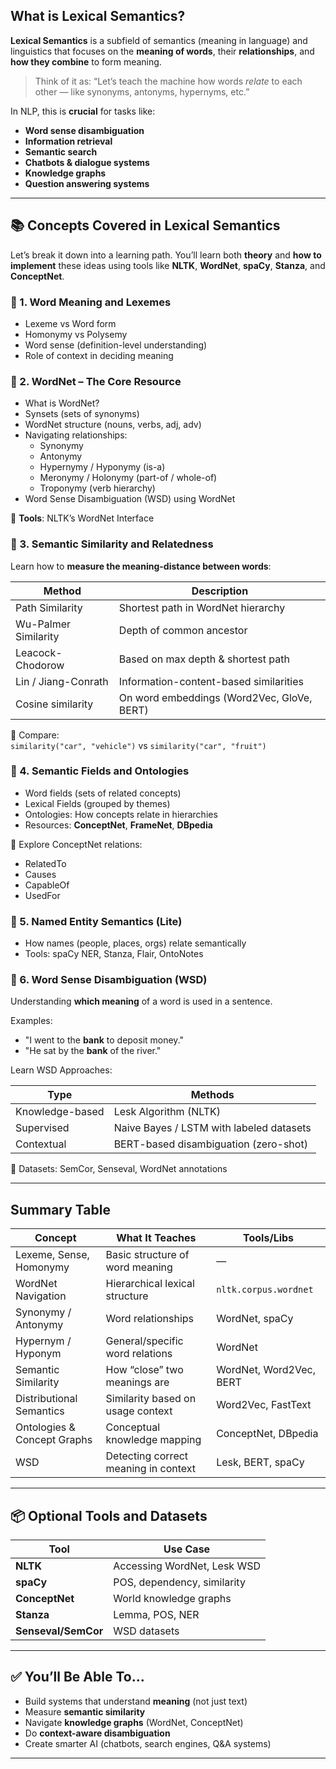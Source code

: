 
## What is **Lexical Semantics**?

**Lexical Semantics** is a subfield of semantics (meaning in language) and linguistics that focuses on the **meaning of words**, their **relationships**, and **how they combine** to form meaning.

> Think of it as: “Let’s teach the machine how words _relate_ to each other — like synonyms, antonyms, hypernyms, etc.”

In NLP, this is **crucial** for tasks like:

- **Word sense disambiguation**
- **Information retrieval**
- **Semantic search**
- **Chatbots & dialogue systems**
- **Knowledge graphs**
- **Question answering systems**

---

## 📚 Concepts Covered in Lexical Semantics

Let’s break it down into a learning path. You’ll learn both **theory** and **how to implement** these ideas using tools like **NLTK**, **WordNet**, **spaCy**, **Stanza**, and **ConceptNet**.

### 🔹 1. **Word Meaning and Lexemes**

- Lexeme vs Word form
- Homonymy vs Polysemy
- Word sense (definition-level understanding)
- Role of context in deciding meaning

### 🔹 2. **WordNet – The Core Resource**

- What is WordNet?
- Synsets (sets of synonyms)
- WordNet structure (nouns, verbs, adj, adv)
- Navigating relationships:
    - Synonymy
    - Antonymy
    - Hypernymy / Hyponymy (is-a)
    - Meronymy / Holonymy (part-of / whole-of)
    - Troponymy (verb hierarchy)
- Word Sense Disambiguation (WSD) using WordNet

🧪 **Tools**: NLTK’s WordNet Interface

### 🔹 3. **Semantic Similarity and Relatedness**

Learn how to **measure the meaning-distance between words**:

| Method               | Description                                |
| -------------------- | ------------------------------------------ |
| Path Similarity      | Shortest path in WordNet hierarchy         |
| Wu-Palmer Similarity | Depth of common ancestor                   |
| Leacock-Chodorow     | Based on max depth & shortest path         |
| Lin / Jiang-Conrath  | Information-content-based similarities     |
| Cosine similarity    | On word embeddings (Word2Vec, GloVe, BERT) |

🧪 Compare:  
`similarity("car", "vehicle")` vs `similarity("car", "fruit")`

### 🔹 4. **Semantic Fields and Ontologies**

- Word fields (sets of related concepts)
- Lexical Fields (grouped by themes)
- Ontologies: How concepts relate in hierarchies
- Resources: **ConceptNet**, **FrameNet**, **DBpedia**

🧪 Explore ConceptNet relations:

- RelatedTo
- Causes
- CapableOf
- UsedFor

### 🔹 5. **Named Entity Semantics (Lite)**

- How names (people, places, orgs) relate semantically
- Tools: spaCy NER, Stanza, Flair, OntoNotes

### 🔹 6. **Word Sense Disambiguation (WSD)**

Understanding **which meaning** of a word is used in a sentence.

Examples:

- "I went to the **bank** to deposit money."
- "He sat by the **bank** of the river."

Learn WSD Approaches:

|Type|Methods|
|---|---|
|Knowledge-based|Lesk Algorithm (NLTK)|
|Supervised|Naive Bayes / LSTM with labeled datasets|
|Contextual|BERT-based disambiguation (zero-shot)|

🧪 Datasets: SemCor, Senseval, WordNet annotations

---

## Summary Table

|Concept|What It Teaches|Tools/Libs|
|---|---|---|
|Lexeme, Sense, Homonymy|Basic structure of word meaning|—|
|WordNet Navigation|Hierarchical lexical structure|`nltk.corpus.wordnet`|
|Synonymy / Antonymy|Word relationships|WordNet, spaCy|
|Hypernym / Hyponym|General/specific word relations|WordNet|
|Semantic Similarity|How “close” two meanings are|WordNet, Word2Vec, BERT|
|Distributional Semantics|Similarity based on usage context|Word2Vec, FastText|
|Ontologies & Concept Graphs|Conceptual knowledge mapping|ConceptNet, DBpedia|
|WSD|Detecting correct meaning in context|Lesk, BERT, spaCy|

---

## 📦 Optional Tools and Datasets

|Tool|Use Case|
|---|---|
|**NLTK**|Accessing WordNet, Lesk WSD|
|**spaCy**|POS, dependency, similarity|
|**ConceptNet**|World knowledge graphs|
|**Stanza**|Lemma, POS, NER|
|**Senseval/SemCor**|WSD datasets|

---

## ✅ You’ll Be Able To...

- Build systems that understand **meaning** (not just text)
- Measure **semantic similarity**
- Navigate **knowledge graphs** (WordNet, ConceptNet)
- Do **context-aware disambiguation**
- Create smarter AI (chatbots, search engines, Q&A systems)

---
